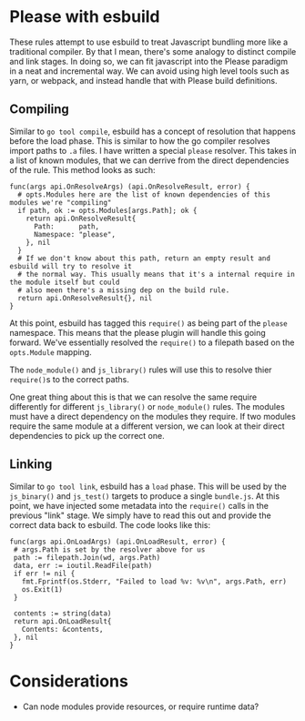 # Please with esbuild

These rules attempt to use esbuild to treat Javascript bundling more like a traditional compiler.
By that I mean, there's some analogy to distinct compile and link stages. In doing so, we can fit
javascript into the Please paradigm in a neat and incremental way. We can avoid using high level tools
such as yarn, or webpack, and instead handle that with Please build definitions.

## Compiling
Similar to `go tool compile`, esbuild has a concept of resolution that happens before the load phase. This is similar
to how the go compiler resolves import paths to `.a` files. I have written a special `please` resolver. This takes in
a list of known modules, that we can derrive from the direct dependencies of the rule. This method looks as such:

```golang
func(args api.OnResolveArgs) (api.OnResolveResult, error) {
  # opts.Modules here are the list of known dependencies of this modules we're "compiling"
  if path, ok := opts.Modules[args.Path]; ok { 
    return api.OnResolveResult{
      Path:      path,
      Namespace: "please",
    }, nil
  }
  # If we don't know about this path, return an empty result and esbuild will try to resolve it 
  # the normal way. This usually means that it's a internal require in the module itself but could
  # also meen there's a missing dep on the build rule. 
  return api.OnResolveResult{}, nil
}
```

At this point, esbuild has tagged this `require()` as being part of the `please` namespace. This means that the
please plugin will handle this going forward. We've essentially resolved the `require()` to a filepath based on the
`opts.Module` mapping.

The `node_module()` and `js_library()` rules will use this to resolve thier `require()`s to the correct paths.

One great thing about this is that we can resolve the same require differently for different `js_library()` or
`node_module()` rules. The modules must have a direct dependency on the modules they require. If two modules require
the same module at a different version, we can look at their direct dependencies to pick up the correct one.

## Linking
Similar to `go tool link`, esbuild has a `load` phase. This will be used by the `js_binary()` and `js_test()` targets
to produce a single `bundle.js`. At this point, we have injected some metadata into the `require()` calls in the previous
"link" stage. We simply have to read this out and provide the correct data back to esbuild. The code looks like this:

 ```golang
func(args api.OnLoadArgs) (api.OnLoadResult, error) {
  # args.Path is set by the resolver above for us
  path := filepath.Join(wd, args.Path)
  data, err := ioutil.ReadFile(path)
  if err != nil {
    fmt.Fprintf(os.Stderr, "Failed to load %v: %v\n", args.Path, err)
    os.Exit(1)
  }

  contents := string(data)
  return api.OnLoadResult{
    Contents: &contents,
  }, nil
}
```


# Considerations

* Can node modules provide resources, or require runtime data? 


